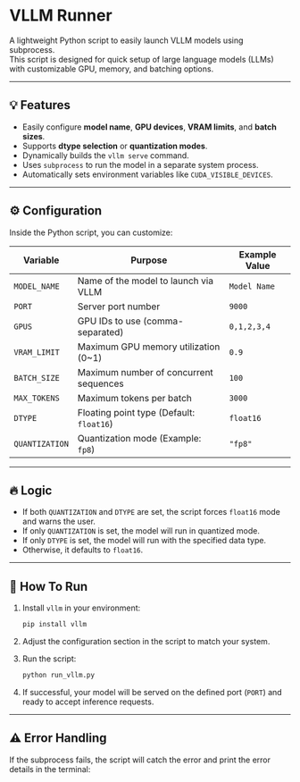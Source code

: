 # VLLM Runner

A lightweight Python script to easily launch VLLM models using subprocess.  
This script is designed for quick setup of large language models (LLMs) with customizable GPU, memory, and batching options.

---

## 💡 Features

- Easily configure **model name**, **GPU devices**, **VRAM limits**, and **batch sizes**.
- Supports **dtype selection** or **quantization modes**.
- Dynamically builds the `vllm serve` command.
- Uses `subprocess` to run the model in a separate system process.
- Automatically sets environment variables like `CUDA_VISIBLE_DEVICES`.

---

## ⚙️ Configuration

Inside the Python script, you can customize:

| Variable         | Purpose                                      | Example Value        |
|------------------|----------------------------------------------|----------------------|
| `MODEL_NAME`     | Name of the model to launch via VLLM         | `Model Name`         |  
| `PORT`           | Server port number                           | `9000`               |
| `GPUS`           | GPU IDs to use (comma-separated)             | `0,1,2,3,4`          |
| `VRAM_LIMIT`     | Maximum GPU memory utilization (0~1)         | `0.9`                |
| `BATCH_SIZE`     | Maximum number of concurrent sequences       | `100`                |
| `MAX_TOKENS`     | Maximum tokens per batch                     | `3000`               |
| `DTYPE`          | Floating point type (Default: `float16`)     | `float16`            |
| `QUANTIZATION`   | Quantization mode (Example: `fp8`)           | `"fp8"`              |

---

## 🔥 Logic

- If both `QUANTIZATION` and `DTYPE` are set, the script forces `float16` mode and warns the user.
- If only `QUANTIZATION` is set, the model will run in quantized mode.
- If only `DTYPE` is set, the model will run with the specified data type.
- Otherwise, it defaults to `float16`.

---

## 🚀 How To Run

1. Install `vllm` in your environment:
    ```bash
    pip install vllm
    ```

2. Adjust the configuration section in the script to match your system.

3. Run the script:
    ```bash
    python run_vllm.py
    ```

4. If successful, your model will be served on the defined port (`PORT`) and ready to accept inference requests.

---

## ⚠️ Error Handling

If the subprocess fails, the script will catch the error and print the error details in the terminal:

